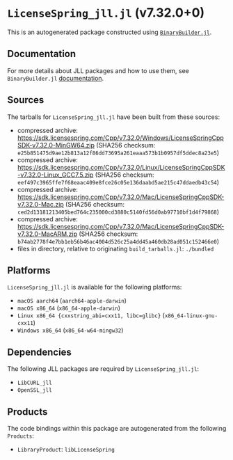 # `LicenseSpring_jll.jl` (v7.32.0+0)

This is an autogenerated package constructed using [`BinaryBuilder.jl`](https://github.com/JuliaPackaging/BinaryBuilder.jl).

## Documentation

For more details about JLL packages and how to use them, see `BinaryBuilder.jl` [documentation](https://docs.binarybuilder.org/stable/jll/).

## Sources

The tarballs for `LicenseSpring_jll.jl` have been built from these sources:

* compressed archive: https://sdk.licensespring.com/Cpp/v7.32.0/Windows/LicenseSpringCppSDK-v7.32.0-MinGW64.zip (SHA256 checksum: `e25b851475d9ae12b813a12f86dd73695a261eaaa573b1b0957df5ddec8a23e5`)
* compressed archive: https://sdk.licensespring.com/Cpp/v7.32.0/Linux/LicenseSpringCppSDK-v7.32.0-Linux_GCC7.5.zip (SHA256 checksum: `eef497c3965ffe7f68eaac409e8fce26c05e136daabd5ae215c47ddaedb43c54`)
* compressed archive: https://sdk.licensespring.com/Cpp/v7.32.0/Mac/LicenseSpringCppSDK-v7.32.0-Mac.zip (SHA256 checksum: `ced2d13181213405bed764c235000cd3880c5140fd56d0ab97710bf1d4f79868`)
* compressed archive: https://sdk.licensespring.com/Cpp/v7.32.0/Mac/LicenseSpringCppSDK-v7.32.0-MacARM.zip (SHA256 checksum: `b74ab2778f4e7bb1eb56b46ac4004d526c25a4dd45a460db28ad051c152466e0`)
* files in directory, relative to originating `build_tarballs.jl`: `./bundled`

## Platforms

`LicenseSpring_jll.jl` is available for the following platforms:

* `macOS aarch64` (`aarch64-apple-darwin`)
* `macOS x86_64` (`x86_64-apple-darwin`)
* `Linux x86_64 {cxxstring_abi=cxx11, libc=glibc}` (`x86_64-linux-gnu-cxx11`)
* `Windows x86_64` (`x86_64-w64-mingw32`)

## Dependencies

The following JLL packages are required by `LicenseSpring_jll.jl`:

* `LibCURL_jll`
* `OpenSSL_jll`

## Products

The code bindings within this package are autogenerated from the following `Products`:

* `LibraryProduct`: `libLicenseSpring`
